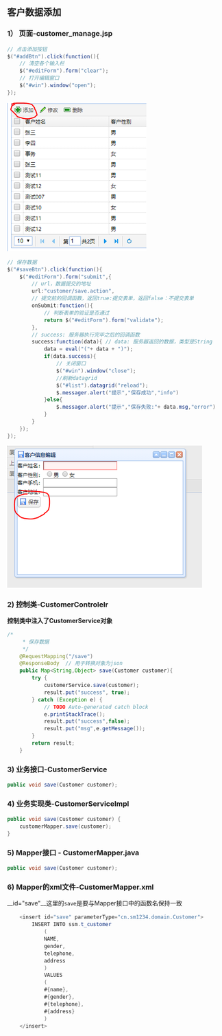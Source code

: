 ## 客户数据添加

### 1） 页面-customer_manage.jsp

```java
// 点击添加按钮
$("#addBtn").click(function(){
    // 清空各个输入栏
    $("#editForm").form("clear");
    // 打开编辑窗口
    $("#win").window("open");
});
```

![](./添加按钮.PNG)

```java
// 保存数据
$("#saveBtn").click(function(){
    $("#editForm").form("submit",{
        // url，数据提交的地址
        url:"customer/save.action",
        // 提交前的回调函数，返回true:提交表单，返回false：不提交表单
        onSubmit:function(){
            // 判断表单的验证是否通过
            return $("#editForm").form("validate");
        },
        // success: 服务器执行完毕之后的回调函数
        success:function(data){ // data: 服务器返回的数据，类型是String
            data = eval("("+ data + ")");
            if(data.success){
                // 关闭窗口
                $("#win").window("close");
                //刷新datagrid
                $("#list").datagrid("reload");
                $.messager.alert("提示","保存成功","info")
            }else{
                $.messager.alert("提示","保存失败:"+ data.msg,"error")
            }
        }
    });
});
```

![](./保存按钮.PNG)

### 2)  控制类-CustomerControlelr

__控制类中注入了CustomerService对象__

```java
/*
	 * 保存数据
	 */
	@RequestMapping("/save")
	@ResponseBody  // 用于转换对象为json
	public Map<String,Object> save(Customer customer){
		try {
			customerService.save(customer);
			result.put("success", true);
		} catch (Exception e) {
			// TODO Auto-generated catch block
			e.printStackTrace();
			result.put("success",false);
			result.put("msg",e.getMessage());
		}
		return result;
	}
```



### 3) 业务接口-CustomerService

```java
public void save(Customer customer);
```



### 4) 业务实现类-CustomerServiceImpl

```java
public void save(Customer customer) {
    customerMapper.save(customer);
}
```

### 5) Mapper接口 - CustomerMapper.java

```java
public void save(Customer customer);
```

### 6) Mapper的xml文件-CustomerMapper.xml

__id="save"__这里的`save`是要与Mapper接口中的函数名保持一致

```java
	<insert id="save" parameterType="cn.sm1234.domain.Customer">
		INSERT INTO ssm.t_customer
			(
			NAME,
			gender,
			telephone,
			address
			)
			VALUES
			(
			#{name},
			#{gender},
			#{telephone},
			#{address}
			)
	</insert>
```





